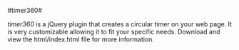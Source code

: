 #timer360#

<em>timer360</em> is a jQuery plugin that creates a circular timer on
your web page. It is very customizable allowing it to fit your specific
needs. Download and view the html/index.html file for more information.